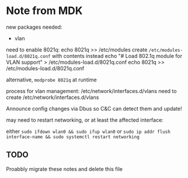 # Note from MDK

new packages needed:
- vlan


need to enable 8021q:
echo 8021q >> /etc/modules
create `/etc/modules-load.d/8021q.conf` with contents instead
echo "# Load 802.1q module for VLAN support" > /etc/modules-load.d/8021q.conf
echo 8021q >> /etc/modules-load.d/8021q.conf

alternative, `modprobe 8021q` at runtime


process for vlan management: /etc/network/interfaces.d/vlans
need to create /etc/network/interfaces.d/vlans


Announce config changes via Dbus so C&C can detect them and update!

may need to restart networking, or at least the affected interface:

either 
`sudo ifdown wlan0 && sudo ifup wlan0` or
`sudo ip addr flush interface-name && sudo systemctl restart networking`

## TODO

Proabbly migrate these notes and delete this file 
